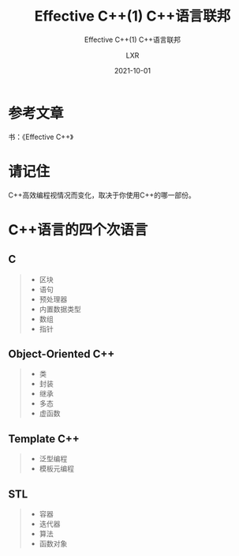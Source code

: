 ﻿---
layout:     post
title:   Effective C++(1) C++语言联邦
subtitle:   Effective C++(1) C++语言联邦
date:       2021-10-01
author:     LXR
header-img: img/post-bg-re-vs-ng2.jpg
catalog: true
tags:
    - Effective C++
    - 语言联邦
---

# 参考文章
书：《Effective C++》

# 请记住
C++高效编程视情况而变化，取决于你使用C++的哪一部份。

# C++语言的四个次语言

## C
> * 区块
> * 语句
> * 预处理器
> * 内置数据类型
> * 数组
> * 指针

## Object-Oriented C++
> * 类
> * 封装
> * 继承
> * 多态
> * 虚函数

## Template C++
> * 泛型编程
> * 模板元编程

## STL
> * 容器
> * 迭代器
> * 算法
> * 函数对象

